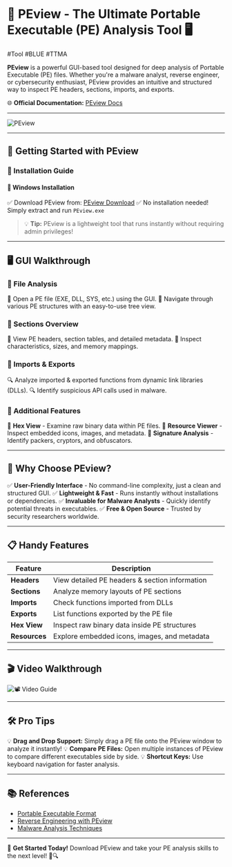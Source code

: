 # 🎨 PEview - The Ultimate Portable Executable (PE) Analysis Tool 🖥️
#Tool #BLUE  #TTMA  


**PEview** is a powerful GUI-based tool designed for deep analysis of Portable Executable (PE) files. Whether you're a malware analyst, reverse engineer, or cybersecurity enthusiast, PEview provides an intuitive and structured way to inspect PE headers, sections, imports, and exports. 

🌐 **Official Documentation:** [PEview Docs](INSERT-OFFICIAL-LINK-HERE)

---

![PEview](INSERT-PEVIEW-LOGO-URL)

---

## 🚀 Getting Started with PEview

### 🏁 Installation Guide

#### 🔹 **Windows Installation**
✅ Download PEview from: [PEview Download](INSERT-DOWNLOAD-LINK-HERE)
✅ No installation needed! Simply extract and run `PEview.exe`

> 💡 **Tip:** PEview is a lightweight tool that runs instantly without requiring admin privileges!

---

## 🖥️ GUI Walkthrough

### 📂 File Analysis
🔸 Open a PE file (EXE, DLL, SYS, etc.) using the GUI.
🔸 Navigate through various PE structures with an easy-to-use tree view.

### 📑 Sections Overview
📌 View PE headers, section tables, and detailed metadata.
📌 Inspect characteristics, sizes, and memory mappings.

### 🔗 Imports & Exports
🔍 Analyze imported & exported functions from dynamic link libraries (DLLs).
🔍 Identify suspicious API calls used in malware.

### 🔬 Additional Features
🎯 **Hex View** - Examine raw binary data within PE files.
🎯 **Resource Viewer** - Inspect embedded icons, images, and metadata.
🎯 **Signature Analysis** - Identify packers, cryptors, and obfuscators.

---

## 🌟 Why Choose PEview? 
✅ **User-Friendly Interface** - No command-line complexity, just a clean and structured GUI.
✅ **Lightweight & Fast** - Runs instantly without installations or dependencies.
✅ **Invaluable for Malware Analysts** - Quickly identify potential threats in executables.
✅ **Free & Open Source** - Trusted by security researchers worldwide.

---

## 📋 Handy Features

| Feature         | Description                                    |
|----------------|----------------------------------------------|
| **Headers**    | View detailed PE headers & section information |
| **Sections**   | Analyze memory layouts of PE sections         |
| **Imports**    | Check functions imported from DLLs            |
| **Exports**    | List functions exported by the PE file        |
| **Hex View**   | Inspect raw binary data inside PE structures  |
| **Resources**  | Explore embedded icons, images, and metadata  |

---

## 🎬 Video Walkthrough

![📽️ Video Guide](INSERT-HOW-TO-VIDEO-LINK-HERE)

---

## 🛠️ Pro Tips
💡 **Drag and Drop Support:** Simply drag a PE file onto the PEview window to analyze it instantly!
💡 **Compare PE Files:** Open multiple instances of PEview to compare different executables side by side.
💡 **Shortcut Keys:** Use keyboard navigation for faster analysis.

---

## 📚 References
- [Portable Executable Format](https://docs.microsoft.com/en-us/windows/win32/debug/pe-format)
- [Reverse Engineering with PEview](INSERT-REFERENCE-LINK-HERE)
- [Malware Analysis Techniques](INSERT-REFERENCE-LINK-HERE)

---

🚀 **Get Started Today!** Download PEview and take your PE analysis skills to the next level! 🎯🔍
